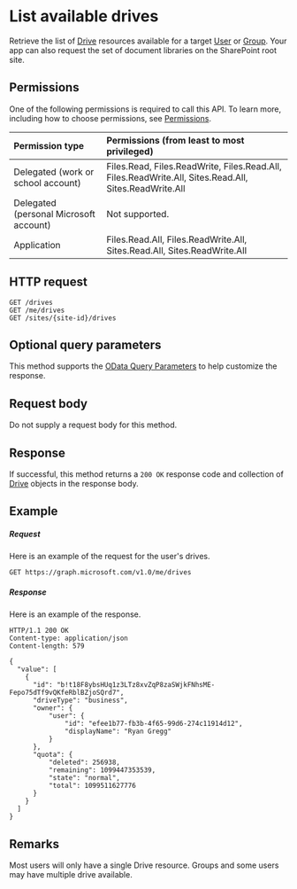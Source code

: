 # List available drives

Retrieve the list of [Drive](../resources/drive.md) resources available for a target [User](../resources/user.md) or [Group](../resources/group.md).
Your app can also request the set of document libraries on the SharePoint root site.

## Permissions

One of the following permissions is required to call this API. To learn more, including how to choose permissions, see [Permissions](../../../concepts/permissions_reference.md).

|Permission type      | Permissions (from least to most privileged)              | 
|:--------------------|:---------------------------------------------------------| 
|Delegated (work or school account) | Files.Read, Files.ReadWrite, Files.Read.All, Files.ReadWrite.All, Sites.Read.All, Sites.ReadWrite.All    | 
|Delegated (personal Microsoft account) | Not supported.    | 
|Application | Files.Read.All, Files.ReadWrite.All, Sites.Read.All, Sites.ReadWrite.All | 

## HTTP request

<!-- { "blockType": "ignored" } -->

```http
GET /drives
GET /me/drives
GET /sites/{site-id}/drives
```

## Optional query parameters

This method supports the [OData Query Parameters](http://developer.microsoft.com/en-us/graph/docs/overview/query_parameters) to help customize the response.

## Request body

Do not supply a request body for this method.

## Response

If successful, this method returns a `200 OK` response code and collection of [Drive](../resources/drive.md) objects in the response body.

## Example

##### Request

Here is an example of the request for the user's drives.

<!-- {
  "blockType": "request",
  "name": "get_drives"
}-->

```http
GET https://graph.microsoft.com/v1.0/me/drives
```

##### Response

Here is an example of the response.
<!-- {
  "blockType": "response",
  "truncated": true,
  "@odata.type": "microsoft.graph.drive",
  "isCollection": true
} -->
```http
HTTP/1.1 200 OK
Content-type: application/json
Content-length: 579

{
  "value": [
    {
      "id": "b!t18F8ybsHUq1z3LTz8xvZqP8zaSWjkFNhsME-Fepo75dTf9vQKfeRblBZjoSQrd7",
      "driveType": "business",
      "owner": {
          "user": {
              "id": "efee1b77-fb3b-4f65-99d6-274c11914d12",
              "displayName": "Ryan Gregg"
          }
      },
      "quota": {
          "deleted": 256938,
          "remaining": 1099447353539,
          "state": "normal",
          "total": 1099511627776
      }
    }
  ]
}
```

## Remarks

Most users will only have a single Drive resource.
Groups and some users may have multiple drive available.

<!-- uuid: 8fcb5dbc-d5aa-4681-8e31-b001d5168d79
2015-10-25 14:57:30 UTC -->
<!-- {
  "type": "#page.annotation",
  "description": "List drives",
  "keywords": "",
  "section": "documentation",
  "tocPath": "OneDrive/Drive/List Drives"
}-->
